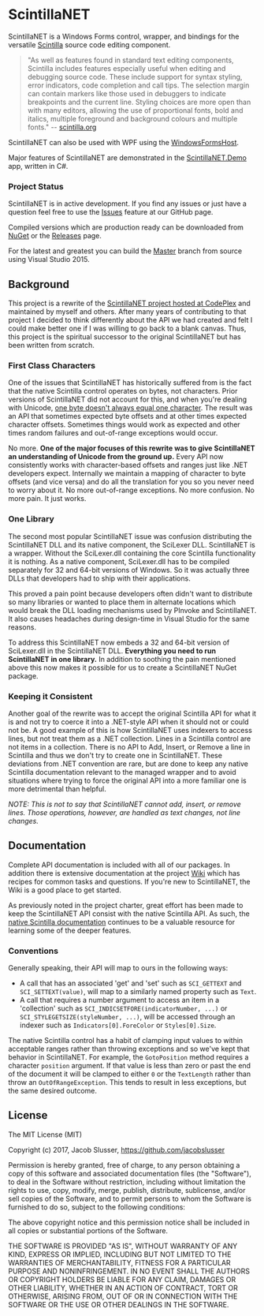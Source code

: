 # ScintillaNET

ScintillaNET is a Windows Forms control, wrapper, and bindings for the versatile [Scintilla](http://www.scintilla.org/) source code editing component.

> "As well as features found in standard text editing components, Scintilla includes features especially useful when editing and debugging source code. These include support for syntax styling, error indicators, code completion and call tips. The selection margin can contain markers like those used in debuggers to indicate breakpoints and the current line. Styling choices are more open than with many editors, allowing the use of proportional fonts, bold and italics, multiple foreground and background colours and multiple fonts." -- [scintilla.org](http://www.scintilla.org/)

ScintillaNET can also be used with WPF using the <a href="https://msdn.microsoft.com/en-us/library/system.windows.forms.integration.windowsformshost(v=vs.110).aspx">WindowsFormsHost</a>.

Major features of ScintillaNET are demonstrated in the [ScintillaNET.Demo](https://github.com/hgupta9/ScintillaNET.Demo) app, written in C#.

### Project Status

ScintillaNET is in active development. If you find any issues or just have a question feel free to use the [Issues](https://github.com/jacobslusser/ScintillaNET/issues) feature at our GitHub page.

Compiled versions which are production ready can be downloaded from [NuGet](https://www.nuget.org/packages/jacobslusser.ScintillaNET) or the [Releases](https://github.com/jacobslusser/ScintillaNET/releases) page.

For the latest and greatest you can build the [Master](https://github.com/jacobslusser/ScintillaNET/archive/master.zip) branch from source using Visual Studio 2015.

## Background

This project is a rewrite of the [ScintillaNET project hosted at CodePlex](http://scintillanet.codeplex.com/) and maintained by myself and others. After many years of contributing to that project I decided to think differently about the API we had created and felt I could make better one if I was willing to go back to a blank canvas. Thus, this project is the spiritual successor to the original ScintillaNET but has been written from scratch.

### First Class Characters

One of the issues that ScintillaNET has historically suffered from is the fact that the native Scintilla control operates on bytes, not characters. Prior versions of ScintillaNET did not account for this, and when you're dealing with Unicode, [one byte doesn't always equal one character](http://www.joelonsoftware.com/articles/Unicode.html). The result was an API that sometimes expected byte offsets and at other times expected character offsets. Sometimes things would work as expected and other times random failures and out-of-range exceptions would occur.

No more. **One of the major focuses of this rewrite was to give ScintillaNET an understanding of Unicode from the ground up.** Every API now consistently works with character-based offsets and ranges just like .NET developers expect. Internally we maintain a mapping of character to byte offsets (and vice versa) and do all the translation for you so you never need to worry about it. No more out-of-range exceptions. No more confusion. No more pain. It just works.

### One Library

The second most popular ScintillaNET issue was confusion distributing the ScintillaNET DLL and its native component, the SciLexer DLL. ScintillaNET is a wrapper. Without the SciLexer.dll containing the core Scintilla functionality it is nothing. As a native component, SciLexer.dll has to be compiled separately for 32 and 64-bit versions of Windows. So it was actually three DLLs that developers had to ship with their applications.

This proved a pain point because developers often didn't want to distribute so many libraries or wanted to place them in alternate locations which would break the DLL loading mechanisms used by PInvoke and ScintillaNET. It also causes headaches during design-time in Visual Studio for the same reasons.

To address this ScintillaNET now embeds a 32 and 64-bit version of SciLexer.dll in the ScintillaNET DLL. **Everything you need to run ScintillaNET in one library.** In addition to soothing the pain mentioned above this now makes it possible for us to create a ScintillaNET NuGet package.

### Keeping it Consistent

Another goal of the rewrite was to accept the original Scintilla API for what it is and not try to coerce it into a .NET-style API when it should not or could not be. A good example of this is how ScintillaNET uses indexers to access lines, but not treat them as a .NET collection. Lines in a Scintilla control are not items in a collection. There is no API to Add, Insert, or Remove a line in Scintilla and thus we don't try to create one in ScintillaNET. These deviations from .NET convention are rare, but are done to keep any native Scintilla documentation relevant to the managed wrapper and to avoid situations where trying to force the original API into a more familiar one is more detrimental than helpful.

*NOTE: This is not to say that ScintillaNET cannot add, insert, or remove lines. Those operations, however, are handled as text changes, not line changes.*

## Documentation

Complete API documentation is included with all of our packages. In addition there is extensive documentation at the project [Wiki](https://github.com/jacobslusser/ScintillaNET/wiki) which has recipes for common tasks and questions. If you're new to ScintillaNET, the Wiki is a good place to get started.

As previously noted in the project charter, great effort has been made to keep the ScintillaNET API consist with the native Scintilla API. As such, the [native Scintilla documentation](http://www.scintilla.org/ScintillaDoc.html) continues to be a valuable resource for learning some of the deeper features.

### Conventions

Generally speaking, their API will map to ours in the following ways:

+ A call that has an associated 'get' and 'set' such as `SCI_GETTEXT` and `SCI_SETTEXT(value)`, will map to a similarly named property such as `Text`.
+ A call that requires a number argument to access an item in a 'collection' such as `SCI_INDICSETFORE(indicatorNumber, ...)` or `SCI_STYLEGETSIZE(styleNumber, ...)`, will be accessed through an indexer such as `Indicators[0].ForeColor` or `Styles[0].Size`.

The native Scintilla control has a habit of clamping input values to within acceptable ranges rather than throwing exceptions and so we've kept that behavior in ScintillaNET. For example, the `GotoPosition` method requires a character `position` argument. If that value is less than zero or past the end of the document it will be clamped to either `0` or the `TextLength` rather than throw an `OutOfRangeException`. This tends to result in less exceptions, but the same desired outcome.

## License

The MIT License (MIT)

Copyright (c) 2017, Jacob Slusser, https://github.com/jacobslusser

Permission is hereby granted, free of charge, to any person obtaining a copy
of this software and associated documentation files (the "Software"), to deal
in the Software without restriction, including without limitation the rights
to use, copy, modify, merge, publish, distribute, sublicense, and/or sell
copies of the Software, and to permit persons to whom the Software is
furnished to do so, subject to the following conditions:

The above copyright notice and this permission notice shall be included in all
copies or substantial portions of the Software.

THE SOFTWARE IS PROVIDED "AS IS", WITHOUT WARRANTY OF ANY KIND, EXPRESS OR
IMPLIED, INCLUDING BUT NOT LIMITED TO THE WARRANTIES OF MERCHANTABILITY,
FITNESS FOR A PARTICULAR PURPOSE AND NONINFRINGEMENT. IN NO EVENT SHALL THE
AUTHORS OR COPYRIGHT HOLDERS BE LIABLE FOR ANY CLAIM, DAMAGES OR OTHER
LIABILITY, WHETHER IN AN ACTION OF CONTRACT, TORT OR OTHERWISE, ARISING FROM,
OUT OF OR IN CONNECTION WITH THE SOFTWARE OR THE USE OR OTHER DEALINGS IN THE
SOFTWARE.
